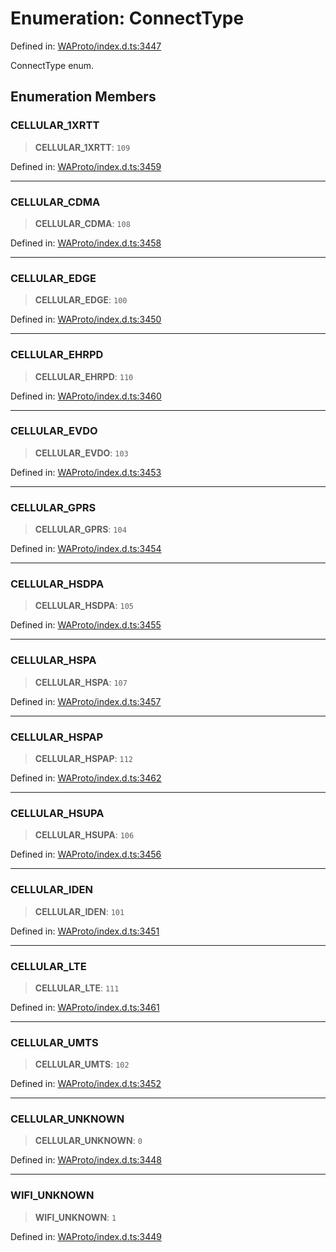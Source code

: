 # Enumeration: ConnectType

Defined in: [WAProto/index.d.ts:3447](https://github.com/Fokusdotid/Baileys/blob/982cc5b3c62bfc7b56d2f8f8427b6c1a2dda856f/WAProto/index.d.ts#L3447)

ConnectType enum.

## Enumeration Members

### CELLULAR\_1XRTT

> **CELLULAR\_1XRTT**: `109`

Defined in: [WAProto/index.d.ts:3459](https://github.com/Fokusdotid/Baileys/blob/982cc5b3c62bfc7b56d2f8f8427b6c1a2dda856f/WAProto/index.d.ts#L3459)

***

### CELLULAR\_CDMA

> **CELLULAR\_CDMA**: `108`

Defined in: [WAProto/index.d.ts:3458](https://github.com/Fokusdotid/Baileys/blob/982cc5b3c62bfc7b56d2f8f8427b6c1a2dda856f/WAProto/index.d.ts#L3458)

***

### CELLULAR\_EDGE

> **CELLULAR\_EDGE**: `100`

Defined in: [WAProto/index.d.ts:3450](https://github.com/Fokusdotid/Baileys/blob/982cc5b3c62bfc7b56d2f8f8427b6c1a2dda856f/WAProto/index.d.ts#L3450)

***

### CELLULAR\_EHRPD

> **CELLULAR\_EHRPD**: `110`

Defined in: [WAProto/index.d.ts:3460](https://github.com/Fokusdotid/Baileys/blob/982cc5b3c62bfc7b56d2f8f8427b6c1a2dda856f/WAProto/index.d.ts#L3460)

***

### CELLULAR\_EVDO

> **CELLULAR\_EVDO**: `103`

Defined in: [WAProto/index.d.ts:3453](https://github.com/Fokusdotid/Baileys/blob/982cc5b3c62bfc7b56d2f8f8427b6c1a2dda856f/WAProto/index.d.ts#L3453)

***

### CELLULAR\_GPRS

> **CELLULAR\_GPRS**: `104`

Defined in: [WAProto/index.d.ts:3454](https://github.com/Fokusdotid/Baileys/blob/982cc5b3c62bfc7b56d2f8f8427b6c1a2dda856f/WAProto/index.d.ts#L3454)

***

### CELLULAR\_HSDPA

> **CELLULAR\_HSDPA**: `105`

Defined in: [WAProto/index.d.ts:3455](https://github.com/Fokusdotid/Baileys/blob/982cc5b3c62bfc7b56d2f8f8427b6c1a2dda856f/WAProto/index.d.ts#L3455)

***

### CELLULAR\_HSPA

> **CELLULAR\_HSPA**: `107`

Defined in: [WAProto/index.d.ts:3457](https://github.com/Fokusdotid/Baileys/blob/982cc5b3c62bfc7b56d2f8f8427b6c1a2dda856f/WAProto/index.d.ts#L3457)

***

### CELLULAR\_HSPAP

> **CELLULAR\_HSPAP**: `112`

Defined in: [WAProto/index.d.ts:3462](https://github.com/Fokusdotid/Baileys/blob/982cc5b3c62bfc7b56d2f8f8427b6c1a2dda856f/WAProto/index.d.ts#L3462)

***

### CELLULAR\_HSUPA

> **CELLULAR\_HSUPA**: `106`

Defined in: [WAProto/index.d.ts:3456](https://github.com/Fokusdotid/Baileys/blob/982cc5b3c62bfc7b56d2f8f8427b6c1a2dda856f/WAProto/index.d.ts#L3456)

***

### CELLULAR\_IDEN

> **CELLULAR\_IDEN**: `101`

Defined in: [WAProto/index.d.ts:3451](https://github.com/Fokusdotid/Baileys/blob/982cc5b3c62bfc7b56d2f8f8427b6c1a2dda856f/WAProto/index.d.ts#L3451)

***

### CELLULAR\_LTE

> **CELLULAR\_LTE**: `111`

Defined in: [WAProto/index.d.ts:3461](https://github.com/Fokusdotid/Baileys/blob/982cc5b3c62bfc7b56d2f8f8427b6c1a2dda856f/WAProto/index.d.ts#L3461)

***

### CELLULAR\_UMTS

> **CELLULAR\_UMTS**: `102`

Defined in: [WAProto/index.d.ts:3452](https://github.com/Fokusdotid/Baileys/blob/982cc5b3c62bfc7b56d2f8f8427b6c1a2dda856f/WAProto/index.d.ts#L3452)

***

### CELLULAR\_UNKNOWN

> **CELLULAR\_UNKNOWN**: `0`

Defined in: [WAProto/index.d.ts:3448](https://github.com/Fokusdotid/Baileys/blob/982cc5b3c62bfc7b56d2f8f8427b6c1a2dda856f/WAProto/index.d.ts#L3448)

***

### WIFI\_UNKNOWN

> **WIFI\_UNKNOWN**: `1`

Defined in: [WAProto/index.d.ts:3449](https://github.com/Fokusdotid/Baileys/blob/982cc5b3c62bfc7b56d2f8f8427b6c1a2dda856f/WAProto/index.d.ts#L3449)
